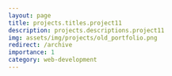```yaml
---
layout: page
title: projects.titles.project11
description: projects.descriptions.project11
img: assets/img/projects/old_portfolio.png
redirect: /archive
importance: 1
category: web-development
---
```


